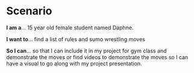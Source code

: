 # Scenario

**I am a**... 15 year old female student named Daphne.

**I want to**… find a list of rules and sumo wrestling moves

**So I can**… so that I can include it in my project for gym class and demonstrate the moves or find videos to demonstrate the moves so I can have a visual to go along with my project presentation. 